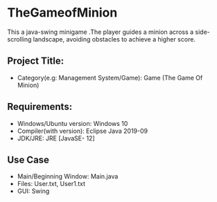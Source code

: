 # TheGameofMinion
This a java-swing minigame .The player guides a minion across a side-scrolling landscape, avoiding obstacles to achieve a higher score. 

## Project Title:
- Category(e.g: Management System/Game): Game (The Game Of Minion) 

## Requirements:
* Windows/Ubuntu version: Windows 10
* Compiler(with version): Eclipse Java 2019-09
* JDK/JRE: JRE [JavaSE- 12]

## Use Case
- Main/Beginning Window: Main.java
- Files: User.txt, User1.txt
- GUI: Swing
